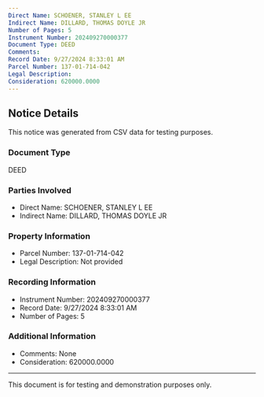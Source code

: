```yaml
---
Direct Name: SCHOENER, STANLEY L EE
Indirect Name: DILLARD, THOMAS DOYLE JR
Number of Pages: 5
Instrument Number: 202409270000377
Document Type: DEED
Comments: 
Record Date: 9/27/2024 8:33:01 AM
Parcel Number: 137-01-714-042
Legal Description: 
Consideration: 620000.0000
---
```


## Notice Details

This notice was generated from CSV data for testing purposes.

### Document Type
DEED

### Parties Involved
- Direct Name: SCHOENER, STANLEY L EE
- Indirect Name: DILLARD, THOMAS DOYLE JR

### Property Information
- Parcel Number: 137-01-714-042
- Legal Description: Not provided

### Recording Information
- Instrument Number: 202409270000377
- Record Date: 9/27/2024 8:33:01 AM
- Number of Pages: 5

### Additional Information
- Comments: None
- Consideration: 620000.0000

---

This document is for testing and demonstration purposes only.

